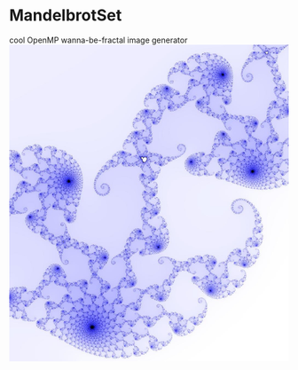 # MandelbrotSet
cool OpenMP wanna-be-fractal image generator
![alt text](https://raw.githubusercontent.com/janst44/MandelbrotSet/master/compressedMandelbrot.jpg)
